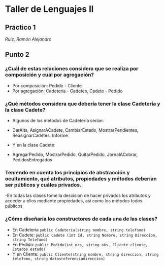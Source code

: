 # Taller de Lenguajes II
## Práctico 1

_Ruiz, Ramón Alejandro_

## Punto 2
### ¿Cuál de estas relaciones considera que se realiza por composición y cuál por agregación?
- Por composición: Pedido - Cliente
- Por agregación: Cadetería - Cadetes, Cadete - Pedido

### ¿Qué métodos considera que debería tener la clase Cadetería y la clase Cadete?
- Algunos de los métodos de Cadetería serían:
- DarAlta, AsignarACadete, CambiarEstado, MostrarPendientes, ReasignarCadetes, Informe

- Y en la clase Cadete:
- AgregarPedido, MostrarPedido, QuitarPedido, JornalACobrar, PedidosEntregados

### Teniendo en cuenta los principios de abstracción y ocultamiento, qué atributos, propiedades y métodos deberían ser públicos y cuáles privados.
-En todas las clases tome la descision de hacer privados los atributos y acceder a ellos mediante propiedades, así como los métodos todos públicos

### ¿Cómo diseñaría los constructores de cada una de las clases?
- En Cadeteria `public Cadeteria(string nombre, string telefono)`
- En Cadete:  `public Cadete (int Id, string Nombre, string Direccion, string Telefono)`
- En Pedido: `public Pedido(int nro, string obs, Cliente cliente, Estados estado)`
- Y en Cliente: `public Cliente(string nombre, string direccion, string telefono, string datosreferenciadireccion)`

